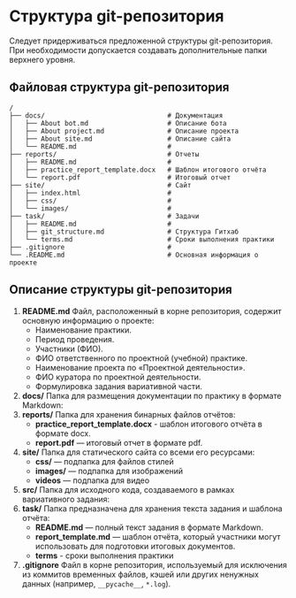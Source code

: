 # Структура git-репозитория
Следует придерживаться предложенной структуры git-репозитория. При необходимости допускается создавать дополнительные папки верхнего уровня.

## Файловая структура git-репозитория
```markdawn
/
├── docs/                               # Документация
│   ├── About bot.md                    # Описание бота
│   ├── About project.md                # Описание проекта
│   ├── About site.md                   # Описание сайта
│   └── README.md                       #
├── reports/                            # Отчеты
│   ├── README.md                       #
│   ├── practice_report_template.docx   # Шаблон итогового отчёта
│   └── report.pdf                      # Итоговый отчет
├── site/                               # Сайт
│   ├── index.html                      #
│   ├── css/                            #
│   └── images/                         #
├── task/                               # Задачи
│   ├── README.md                       #
│   ├── git_structure.md                # Структура Гитхаб
│   └── terms.md                        # Сроки выполнения практики
├── .gitignore                          #
└── .README.md                          # Основная информация о проекте
```

## Описание структуры git-репозитория
1. **README.md**
   Файл, расположенный в корне репозитория, содержит основную информацию о проекте:
   - Наименование практики.
   - Период проведения.
   - Участники (ФИО).
   - ФИО ответственного по проектной (учебной) практике.
   - Наименование проекта по «Проектной деятельности».
   - ФИО куратора по проектной деятельности.
   - Формулировка задания вариативной части.
2. **docs/**
   Папка для размещения документации по практику в формате Markdown:
3. **reports/**
   Папка для хранения бинарных файлов отчётов:
   - **practice_report_template.docx** - шаблон итогового отчёта в формате docx.
   - **report.pdf** — итоговый отчет в формате pdf.
4. **site/**
   Папка для статического сайта со всеми его ресурсами:
   - **css/** — подпапка для файлов стилей
   - **images/** — подпапка для изображений
   - **videos** — подпапка для видео
5. **src/**
   Папка для исходного кода, создаваемого в рамках вариативного задания:
6. **task/**
   Папка предназначена для хранения текста задания и шаблона отчёта:
   - **README.md** — полный текст задания в формате Markdown.
   - **report_template.md** — шаблон отчёта, который участники могут использовать для подготовки итоговых документов.
   - **terms** - сроки выполнения практики
7. **.gitignore**
   Файл в корне репозитория, используемый для исключения из коммитов временных файлов, кэшей или других ненужных данных (например, `__pycache__`, `*.log`).
